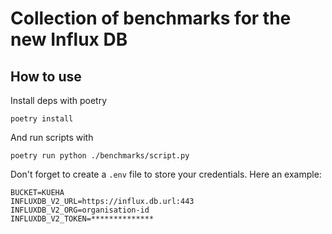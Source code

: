 # Collection of benchmarks for the new Influx DB

## How to use

Install deps with poetry

`poetry install`

And run scripts with

`poetry run python ./benchmarks/script.py`

Don't forget to create a `.env` file to store your credentials. Here an example:

```
BUCKET=KUEHA
INFLUXDB_V2_URL=https://influx.db.url:443
INFLUXDB_V2_ORG=organisation-id
INFLUXDB_V2_TOKEN=**************
```
